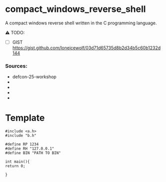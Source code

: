 # compact_windows_reverse_shell
A compact windows reverse shell written in the C programming language. 



:warning: TODO:
- [ ] GIST  https://gist.github.com/loneicewolf/03d71d65735d8b2d34b5c60b1232d144


### Sources:
- defcon-25-workshop
- 
- 
- 
- 

# Template

```
#include <a.h>
#include "b.h"

#define RP 1234
#define RH "127.0.0.1"
#define BIN "PATH TO BIN"

int main(){
return 0;

}
```


